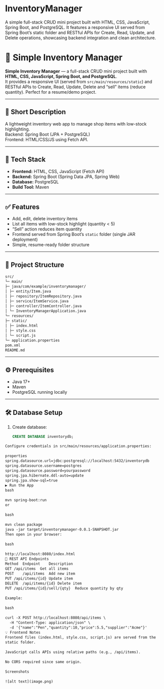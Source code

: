 # InventoryManager
A simple full-stack CRUD mini project built with HTML, CSS, JavaScript, Spring Boot, and PostgreSQL. It features a responsive UI served from Spring Boot’s static folder and RESTful APIs for Create, Read, Update, and Delete operations, showcasing backend integration and clean architecture.
# 🧾 Simple Inventory Manager

**Simple Inventory Manager** — a full-stack CRUD mini project built with **HTML, CSS, JavaScript, Spring Boot, and PostgreSQL**.  
It provides a responsive UI (served from `src/main/resources/static`) and RESTful APIs to Create, Read, Update, Delete and “sell” items (reduce quantity). Perfect for a resume/demo project.

---

## 🔖 Short Description
A lightweight inventory web app to manage shop items with low-stock highlighting.  
Backend: Spring Boot (JPA + PostgreSQL)  
Frontend: HTML/CSS/JS using Fetch API.

---

## 🧰 Tech Stack
- **Frontend:** HTML, CSS, JavaScript (Fetch API)  
- **Backend:** Spring Boot (Spring Data JPA, Spring Web)  
- **Database:** PostgreSQL  
- **Build Tool:** Maven  

---

## ✅ Features
- Add, edit, delete inventory items  
- List all items with low-stock highlight (quantity < 5)  
- “Sell” action reduces item quantity  
- Frontend served from Spring Boot’s `static` folder (single JAR deployment)  
- Simple, resume-ready folder structure  

---

## 📁 Project Structure
```
src/
└─ main/
├─ java/com/example/inventorymanager/
│ ├─ entity/Item.java
│ ├─ repository/ItemRepository.java
│ ├─ service/ItemService.java
│ ├─ controller/ItemController.java
│ └─ InventoryManagerApplication.java
└─ resources/
├─ static/
│ ├─ index.html
│ ├─ style.css
│ └─ script.js
└─ application.properties
pom.xml
README.md
```
---

## ⚙️ Prerequisites
- Java 17+  
- Maven  
- PostgreSQL running locally  

---

## 🛠️ Database Setup
1. Create database:
   ```sql
   CREATE DATABASE inventorydb;
```
Configure credentials in src/main/resources/application.properties:

properties
spring.datasource.url=jdbc:postgresql://localhost:5432/inventorydb
spring.datasource.username=postgres
spring.datasource.password=yourpassword
spring.jpa.hibernate.ddl-auto=update
spring.jpa.show-sql=true
▶️ Run the App
bash

mvn spring-boot:run
or

bash

mvn clean package
java -jar target/inventorymanager-0.0.1-SNAPSHOT.jar
Then open in your browser:

bash

http://localhost:8080/index.html
🔌 REST API Endpoints
Method	Endpoint	Description
GET	/api/items	Get all items
POST	/api/items	Add new item
PUT	/api/items/{id}	Update item
DELETE	/api/items/{id}	Delete item
PUT	/api/items/{id}/sell/{qty}	Reduce quantity by qty

Example:

bash

curl -X POST http://localhost:8080/api/items \
  -H "Content-Type: application/json" \
  -d '{"name":"Pen","quantity":10,"price":5.5,"supplier":"Acme"}'
💡 Frontend Notes
Frontend files (index.html, style.css, script.js) are served from the static folder.

JavaScript calls APIs using relative paths (e.g., /api/items).

No CORS required since same origin.

Screenshots

![alt text](image.png)
